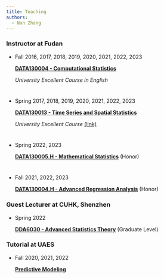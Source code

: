 ```yaml
---
title: Teaching
authors:
  - Nan Zhang
---
```


### Instructor at Fudan


- Fall 2016, 2017, 2018, 2019, 2020, 2021, 2022, 2023

    [**DATA130004 - Computational Statistics**]()

    *University Excellent Course in English* 

# 

- Spring 2017, 2018, 2019, 2020, 2021, 2022, 2023

    [**DATA130013 - Time Series and Spatial Statistics**]()

    *University Excellent Course* [(link)](http://fdjpkc.fudan.edu.cn/201927/)

#

- Spring 2022, 2023

    [**DATA130005.H - Mathematical Statistics**]() (Honor)

#

- Fall 2021, 2022, 2023

    [**DATA130004.H - Advanced Regression Analysis**]() (Honor)


### Guest Lecturer at CUHK, Shenzhen

- Spring 2022

    [**DDA6030 - Advanced Statistics Theory**]() (Graduate Level)


### Tutorial at UAES

- Fall 2020, 2021, 2022

    [**Predictive Modeling**]()
